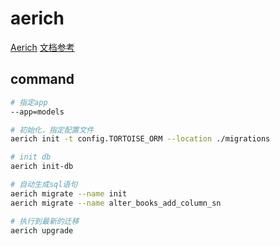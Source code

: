 # aerich

[Aerich](https://github.com/tortoise/aerich)
[文档参考](https://tortoise-orm.readthedocs.io/en/latest/migration.html)

## command

```bash
# 指定app
--app=models

# 初始化，指定配置文件
aerich init -t config.TORTOISE_ORM --location ./migrations

# init db
aerich init-db

# 自动生成sql语句
aerich migrate --name init
aerich migrate --name alter_books_add_column_sn

# 执行到最新的迁移
aerich upgrade
```
